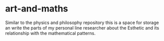 # art-and-maths
Similar to the physics and philosophy repository this is a space for storage an write the parts of my personal line researcher about the Esthetic and its relationship with the mathematical patterns.
